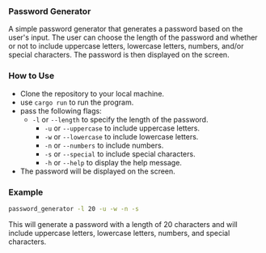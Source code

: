 ### Password Generator
A simple password generator that generates a password based on the user's input. The user can choose the length of the password and whether or not to include uppercase letters, lowercase letters, numbers, and/or special characters. The password is then displayed on the screen.

### How to Use
- Clone the repository to your local machine.
- use `cargo run` to run the program.
- pass the following flags:
  - `-l` or `--length` to specify the length of the password.
    - `-u` or `--uppercase` to include uppercase letters.
    - `-w` or `--lowercase` to include lowercase letters.
    - `-n` or `--numbers` to include numbers.
    - `-s` or `--special` to include special characters.
    - `-h` or `--help` to display the help message.
- The password will be displayed on the screen.


### Example
```bash
password_generator -l 20 -u -w -n -s
```
This will generate a password with a length of 20 characters and will include uppercase letters, lowercase letters, numbers, and special characters.